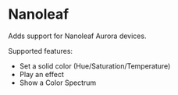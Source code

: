 # Nanoleaf

Adds support for Nanoleaf Aurora devices.

Supported features:

* Set a solid color (Hue/Saturation/Temperature)
* Play an effect
* Show a Color Spectrum